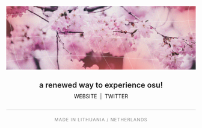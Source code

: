 <div align="center">
    <img src="https://github.com/osukomako/.github/blob/main/komakoBanner.png?raw=true" alt="komako" style="filter: brightness(97%);" />
</div>

<div style="line-height: 1; margin-top: 15px;">
<h1 align="center" style="font-size: 20px; font-weight: 600; font-family: -apple-system, BlinkMacSystemFont, 'Segoe UI', Helvetica, Arial, sans-serif; text-decoration: none; border-bottom: none;">a renewed way to experience osu!</h1>

<div align="center" style="color: #444444; font-family: -apple-system, BlinkMacSystemFont, 'Segoe UI', Helvetica, Arial, sans-serif;">
    <a href="https://komako.pw" style="text-decoration: none;">WEBSITE</a> &nbsp;|&nbsp; 
    <a href="https://twitter.com/lionzosu" style="text-decoration: none;">TWITTER</a>
</div>

<br>

<hr style="border: none; height: 1px; background-color: #DDDDDD;">

<div align="center">
    <sub style="color: #888888; letter-spacing: 0.1em;">MADE IN LITHUANIA / NETHERLANDS</sub>
</div>